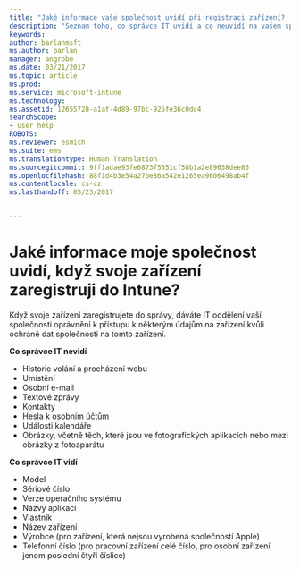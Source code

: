 ```yaml
---
title: "Jaké informace vaše společnost uvidí při registraci zařízení? | Dokumentace Microsoftu"
description: "Seznam toho, co správce IT uvidí a co neuvidí na vašem spravovaném zařízení"
keywords: 
author: barlanmsft
ms.author: barlan
manager: angrobe
ms.date: 03/21/2017
ms.topic: article
ms.prod: 
ms.service: microsoft-intune
ms.technology: 
ms.assetid: 12655728-a1af-4d89-97bc-925fe36c0dc4
searchScope:
- User help
ROBOTS: 
ms.reviewer: esmich
ms.suite: ems
ms.translationtype: Human Translation
ms.sourcegitcommit: 9ff1adae93fe6873f5551cf58b1a2e89638dee85
ms.openlocfilehash: 88f1d4b3e54a27be86a542e1265ea9606498ab4f
ms.contentlocale: cs-cz
ms.lasthandoff: 05/23/2017


---
```


# <a name="what-information-can-my-company-see-when-i-enroll-my-device-in-intune"></a>Jaké informace moje společnost uvidí, když svoje zařízení zaregistruji do Intune?

Když svoje zařízení zaregistrujete do správy, dáváte IT oddělení vaší společnosti oprávnění k přístupu k některým údajům na zařízení kvůli ochraně dat společnosti na tomto zařízení.

**Co správce IT nevidí**

- Historie volání a procházení webu
-    Umístění
- Osobní e-mail
- Textové zprávy
- Kontakty
-    Hesla k osobním účtům
- Události kalendáře
- Obrázky, včetně těch, které jsou ve fotografických aplikacích nebo mezi obrázky z fotoaparátu

**Co správce IT vidí**

-   Model
-   Sériové číslo
-   Verze operačního systému
-   Názvy aplikací
-   Vlastník
-   Název zařízení
-   Výrobce (pro zařízení, která nejsou vyrobená společností Apple)
-   Telefonní číslo (pro pracovní zařízení celé číslo, pro osobní zařízení jenom poslední čtyři číslice)

